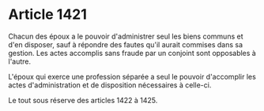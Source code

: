 # Article 1421

Chacun des époux a le pouvoir d'administrer seul les biens communs et d'en disposer, sauf à répondre des fautes qu'il aurait commises dans sa gestion. Les actes accomplis sans fraude par un conjoint sont opposables à l'autre.

L'époux qui exerce une profession séparée a seul le pouvoir d'accomplir les actes d'administration et de disposition nécessaires à celle-ci.

Le tout sous réserve des articles 1422 à 1425.

